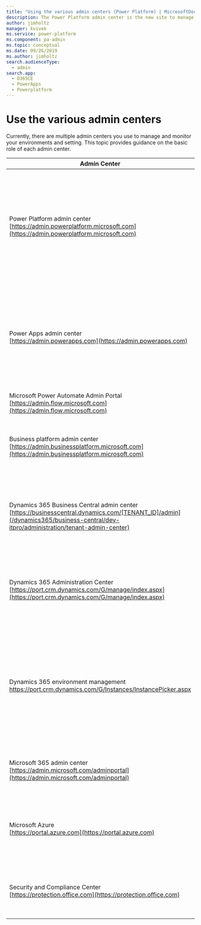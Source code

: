 ```yaml
---
title: "Using the various admin centers (Power Platform) | MicrosoftDocs"
description: The Power Platform admin center is the new site to manage Common Data Service and other apps.
author: jimholtz
manager: kvivek
ms.service: power-platform
ms.component: pa-admin
ms.topic: conceptual
ms.date: 09/26/2019
ms.author: jimholtz
search.audienceType: 
  - admin
search.app: 
  - D365CE
  - PowerApps
  - Powerplatform
---
```

# Use the various admin centers

Currently, there are multiple admin centers you use to manage and monitor your environments and setting. This topic provides guidance on the basic role of each admin center.

|Admin Center  |Common Tasks  |
|---------|---------|
|Power Platform admin center <br/>[https://admin.powerplatform.microsoft.com](https://admin.powerplatform.microsoft.com)     |The new unified administrative portal for Power Platform admins.  Currently this portal can be used for Common Data Service environment management, to submit Common Data Service and Microsoft Power Automate support tickets, and to view Power Apps and Power Automate admin analytics.   |
|Power Apps admin center <br/>[https://admin.powerapps.com](https://admin.powerapps.com)    |Creating and managing environments including security starts here. Within each environment you can manage the apps and flows.  Monitor who is licensed and building things. Create and manage Data Loss Prevention policies. Manage Common Data Service Data Integration projects.    |
|Microsoft Power Automate Admin Portal<br/>[https://admin.flow.microsoft.com](https://admin.flow.microsoft.com)   | This points to the same site as admin.powerapps.com.    |
|Business platform admin center<br/>[https://admin.businessplatform.microsoft.com](https://admin.businessplatform.microsoft.com)      |This points to the same site as admin.powerapps.com.  **Over time, this will be migrated to and replaced by the Power Platform admin center.**        |
|Dynamics 365 Business Central admin center<br/>[https://businesscentral.dynamics.com/[TENANT_ID]/admin](/dynamics365/business-central/dev-itpro/administration/tenant-admin-center)      |This admin center is used by internal and delegated administrators to manage Dynamics 365 Business Central tenants, including managing technical support and upgrade schedules.        |
|Dynamics 365 Administration Center<br/>[https://port.crm.dynamics.com/G/manage/index.aspx](https://port.crm.dynamics.com/G/manage/index.aspx)     |The Dynamics 365 Administration Center can be leveraged to perform certain Common Data Service environment management activities like renaming, deleting, and resetting.    |
|Dynamics 365 environment management<br/>[https://port.crm<N>.dynamics.com/G/Instances/InstancePicker.aspx](https://port.crm<N>.dynamics.com/G/Instances/InstancePicker.aspx) | This environment management portal is reached from admin.powerapps.com when managing the Common Data Service database or from the Dynamics 365 admin center. Here you will see a list of all the Common Data Service databases and can perform actions such as backup, as well as other actions on a per environment basis.   |
|Microsoft 365 admin center<br/>[https://admin.microsoft.com/adminportal](https://admin.microsoft.com/adminportal)      |Here you manage users and their license assignment as well as launch into many of the individual admin centers.         |
|Microsoft Azure<br/>[https://portal.azure.com](https://portal.azure.com)      |Advanced Azure AD management tasks like conditional access and support for developer application registration are done here. This is also where you start setup of your on-premises gateways.         |
|Security and Compliance Center<br/>[https://protection.office.com](https://protection.office.com)     |In addition to the general compliance tasks, administrators can come here to search the Audit log to see Power Automate audit events.         |

